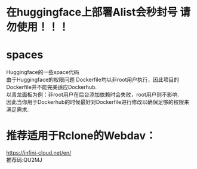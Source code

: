 # 在huggingface上部署Alist会秒封号 请勿使用！！！


# spaces
Huggingface的一些space代码   
由于Huggingface的权限问题 Dockerfile均以非root用户执行，因此项目的Dockerfile并不能完美适应Dockerhub.    
以青龙面板为例：非root用户在后台添加依赖时会失败，root用户则不影响.    
因此当你用于Dockerhub的时候最好对Dockerfile进行修改以确保足够的权限来满足需求.


# 推荐适用于Rclone的Webdav：   
https://infini-cloud.net/en/    
推荐码:QU2MJ
